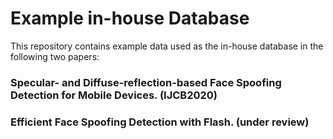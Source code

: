 # Example in-house Database
This repository contains example data used as the in-house database in the following two papers:  

### Specular- and Diffuse-reflection-based Face Spoofing Detection for Mobile Devices. (IJCB2020)
### Efficient Face Spoofing Detection with Flash. (under review)  

